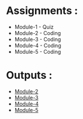 # Assignments :

* Module-1 - Quiz 
* Module-2 - Coding
* Module-3 - Coding
* Module-4 - Coding
* Module-5 - Coding


# Outputs :

* [Module-2](https://TinsaeAregahagn.github.io/Coursera-HTML-CSS-and-JavaScript-for-Web-Developers/Assignments/module-2/index.html)
* [Module-3](https://TinsaeAregahagn.github.io/Coursera-HTML-CSS-and-JavaScript-for-Web-Developers/Assignments/module-3/index.html)
* [Module-4](https://TinsaeAregahagn.github.io/Coursera-HTML-CSS-and-JavaScript-for-Web-Developers/Assignments/module-4/index.html)
* [Module-5](https://TinsaeAregahagn.github.io/Coursera-HTML-CSS-and-JavaScript-for-Web-Developers/Assignments/module-5/index.html)
